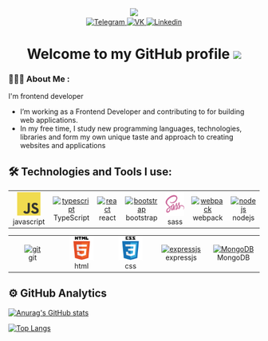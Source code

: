 <div id="header" align="center">
  <img src="https://media.giphy.com/media/M9gbBd9nbDrOTu1Mqx/giphy.gif" width="100"/>
</div>
<div id="badges" align="center">
  <a href="https://t.me/nikitaprokopenko">
    <img src="https://img.shields.io/badge/-Telegram-090909?style=for-the-badge&logo=Telegram" alt="Telegram"/>
  </a>
  <a href="https://vk.com/haircutterpro">
    <img src="https://img.shields.io/badge/-Vk-090909?style=for-the-badge&logo=VK" alt="VK"/>
  </a>
    <a href="https://www.linkedin.com/me?trk=p_mwlite_feed_updates-secondary_nav">
    <img src="https://img.shields.io/badge/-Linkedin-090909?style=for-the-badge&logo=Linkedin" alt="Linkedin"/>
  </a>
</div>


<h1 align="center">
  Welcome to my GitHub profile
  <img src="https://media.giphy.com/media/hvRJCLFzcasrR4ia7z/giphy.gif" width="30px"/>
</h1>


### 👨🏻‍💻  About Me :
I'm frontend developer
- I’m working as a Frontend Developer and contributing to for building web applications.
- In my free time, I study new programming languages, technologies, libraries and form my own unique taste and approach to creating websites and applications

<h2 align="left">🛠️ Technologies and Tools I use:</h2>


<table>
          <tr>
              <td align="center" width="96">
                  <a href="https://learn.javascript.ru/">
                      <img src="https://raw.githubusercontent.com/devicons/devicon/1119b9f84c0290e0f0b38982099a2bd027a48bf1/icons/javascript/javascript-original.svg" width="48" height="48" alt="javascript" />
                  </a>
                  <br>javascript
                                  <td align="center" width="96">
                  <a href="https://www.typescriptlang.org/">
                      <img src="https://www.vectorlogo.zone/logos/typescriptlang/typescriptlang-icon.svg" width="48" height="48" alt="typescript" />
                  </a>
                  <br>TypeScript
              </td>
                            <td align="center" width="96">
                  <a href="https://reactjs.org/">
                      <img src="https://www.vectorlogo.zone/logos/reactjs/reactjs-icon.svg" width="48" height="48" alt="react" />
                  </a>
                  <br>react
              </td>
                            <td align="center" width="96">
                  <a href="https://getbootstrap.com/">
                      <img src="https://www.vectorlogo.zone/logos/getbootstrap/getbootstrap-icon.svg" width="48" height="48" alt="bootstrap" />
                  </a>
                  <br>bootstrap
              </td>
              <td align="center" width="96">
                  <a href="https://sass-lang.com">
                      <img src="https://raw.githubusercontent.com/devicons/devicon/master/icons/sass/sass-original.svg" width="48" height="48" alt="sass" />
                  </a>
                  <br>sass
              </td>
              <td align="center" width="96">
                  <a href="https://webpack.js.org/" >
                      <img src="https://www.vectorlogo.zone/logos/js_webpack/js_webpack-icon.svg" width="48" height="48" alt="webpack" />
                  </a>
                  <br>webpack
              </td>
              </td>
              <td align="center" width="96">
                  <a href="https://nodejs.org">
                      <img src="https://www.vectorlogo.zone/logos/nodejs/nodejs-icon.svg" width="48" height="48" alt="nodejs" />
                  </a>
                  <br>nodejs
              </td>
            </tr>
</table>

<table>
                                <td align="center" width="96">
                  <a href="https://git-scm.com/">
                      <img src="https://www.vectorlogo.zone/logos/git-scm/git-scm-icon.svg" width="48" height="48" alt="git" />
                  </a>
                  <br>git
              </td>
              <td align="center" width="96">
                  <a href="https://www.w3.org/html/">
                      <img src="https://raw.githubusercontent.com/devicons/devicon/master/icons/html5/html5-original-wordmark.svg" width="48" height="48" alt="html5" />
                  </a>
                  <br>html
              </td>
              <td align="center" width="96">
                  <a href="https://www.w3schools.com/css/">
                      <img src="https://raw.githubusercontent.com/devicons/devicon/master/icons/css3/css3-original-wordmark.svg" width="48" height="48" alt="css3" />
                  </a>
                  <br>css
              </td>
                            <td align="center" width="96">
                  <a href="https://expressjs.com/">
                      <img src="https://www.vectorlogo.zone/logos/expressjs/expressjs-icon.svg" width="48" height="48" alt="expressjs" />
                  </a>
                  <br>expressjs
              </td>
                                          <td align="center" width="96">
                  <a href="https://www.mongodb.com/">
                      <img src="https://www.vectorlogo.zone/logos/mongodb/mongodb-icon.svg" width="48" height="48" alt="MongoDB" />
                  </a>
                  <br>MongoDB
              </td>
</table>



## ⚙️  GitHub Analytics
[![Anurag's GitHub stats](https://github-readme-stats.vercel.app/api?username=prokopenko-nikita-dev&show_icons=true&theme=dark)](https://github.com/anuraghazra/github-readme-stats)

[![Top Langs](https://github-readme-stats.vercel.app/api/top-langs/?username=prokopenko-nikita-dev&hide_progress=true&theme=dark)](https://github.com/anuraghazra/github-readme-stats)
